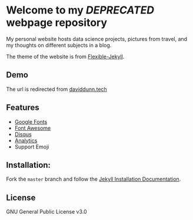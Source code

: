 # Welcome to my *DEPRECATED* webpage repository 

My personal website hosts data science projects, pictures from travel, and my thoughts on different subjects in a blog.

The theme of the website is from [Flexible-Jekyll](https://github.com/artemsheludko/flexible-jekyll).


## Demo

The url is redirected from [daviddunn.tech](daviddunn.tech)

## Features

- [Google Fonts](https://fonts.google.com/)
- [Font Awesome](http://fontawesome.io/)
- [Disqus](https://disqus.com/)
- [Analytics](https://analytics.google.com/analytics/web/)
- Support Emoji

## Installation:

Fork the ``master`` branch and follow the [Jekyll Installation Documentation](https://jekyllrb.com/docs/installation/).

## License

GNU General Public License v3.0
